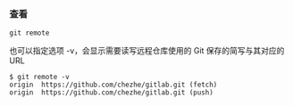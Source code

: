 ### 查看

```
git remote
```

也可以指定选项 -v，会显示需要读写远程仓库使用的 Git 保存的简写与其对应的 URL

```
$ git remote -v
origin  https://github.com/chezhe/gitlab.git (fetch)
origin  https://github.com/chezhe/gitlab.git (push)
```

